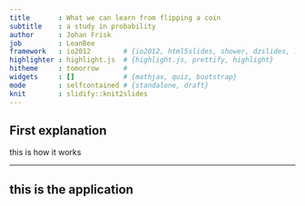 ```yaml
---
title       : What we can learn from flipping a coin
subtitle    : a study in probability
author      : Johan Frisk
job         : LeanBee
framework   : io2012        # {io2012, html5slides, shower, dzslides, ...}
highlighter : highlight.js  # {highlight.js, prettify, highlight}
hitheme     : tomorrow      # 
widgets     : []            # {mathjax, quiz, bootstrap}
mode        : selfcontained # {standalone, draft}
knit        : slidify::knit2slides
---
```


## First explanation

this is how it works

---

## this is the application





